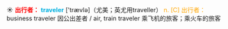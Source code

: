☀ <font color="red">**出行者：**</font>
<font color="sky blue">**traveler**</font> ['trævlə]（尤美；英尤用traveller）
<font color="orange">n. [C] 出行者：</font>business traveler 因公出差者 / air, train traveler 乘飞机的旅客；乘火车的旅客

